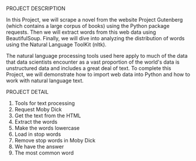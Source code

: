 PROJECT DESCRIPTION

In this Project, we will scrape a novel from the website Project Gutenberg (which contains a large corpus of books) using the Python package requests. Then we will extract words from this web data using BeautifulSoup. Finally, we will dive into analyzing the distribution of words using the Natural Language ToolKit (nltk).

The natural language processing tools used here apply to much of the data that data scientists encounter as a vast proportion of the world's data is unstructured data and includes a great deal of text. To complete this Project, we will demonstrate how to import web data into Python and how to work with natural language text.


PROJECT DETAIL 


1. Tools for text processing
2. Request Moby Dick
3. Get the text from the HTML
4. Extract the words
5. Make the words lowercase
6. Load in stop words
7. Remove stop words in Moby Dick
8. We have the answer
9. The most common word